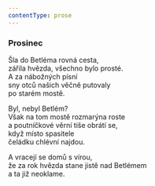 ```yaml
---
contentType: prose
---
```


### Prosinec

Šla do Betléma rovná cesta,  
zářila hvězda, všechno bylo prosté.  
A za nábožných písní  
sny otců našich věčně putovaly  
po starém mostě.

Byl, nebyl Betlém?  
Však na tom mostě rozmarýna roste  
a poutníčkové věrní tiše obrátí se,  
když místo spasitele  
čeládku chlévní najdou.

A vracejí se domů s vírou,  
že za rok hvězda stane jistě nad Betlémem  
a ta již neoklame.
